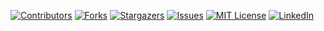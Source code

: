 [![Contributors][contributors-shield]][contributors-url]
[![Forks][forks-shield]][forks-url]
[![Stargazers][stars-shield]][stars-url]
[![Issues][issues-shield]][issues-url]
[![MIT License][license-shield]][license-url]
[![LinkedIn][linkedin-shield]][linkedin-url]

[contributors-shield]: https://img.shields.io/github/contributors/yosifov/slim-cms.svg?style=for-the-badge
[contributors-url]: https://github.com/yosifov/slim-cms/graphs/contributors
[forks-shield]: https://img.shields.io/github/forks/yosifov/slim-cms.svg?style=for-the-badge
[forks-url]: https://github.com/yosifov/slim-cms/network/members
[stars-shield]: https://img.shields.io/github/stars/yosifov/slim-cms.svg?style=for-the-badge
[stars-url]: https://github.com/yosifov/slim-cms/stargazers
[issues-shield]: https://img.shields.io/github/issues/yosifov/slim-cms.svg?style=for-the-badge
[issues-url]: https://github.com/yosifov/slim-cms/issues
[license-shield]: https://img.shields.io/github/license/yosifov/slim-cms.svg?style=for-the-badge
[license-url]: https://github.com/yosifov/slim-cms/blob/master/LICENSE.md
[linkedin-shield]: https://img.shields.io/badge/-LinkedIn-black.svg?style=for-the-badge&logo=linkedin&colorB=555
[linkedin-url]: https://linkedin.com/in/kyosifov
[product-screenshot]: images/screenshot.png
[Bootstrap.com]: https://img.shields.io/badge/Bootstrap-563D7C?style=for-the-badge&logo=bootstrap&logoColor=white
[Bootstrap-url]: https://getbootstrap.com
[JQuery.com]: https://img.shields.io/badge/jQuery-0769AD?style=for-the-badge&logo=jquery&logoColor=white
[JQuery-url]: https://jquery.com 
